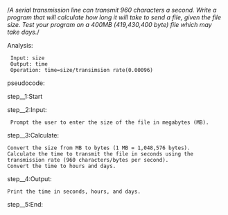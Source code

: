 /*A serial transmission line can transmit 960 characters a second. Write a program that will calculate how long it will take to send a file, given the file size. Test your program on a 400MB (419,430,400 byte) file which may take days.*/

Analysis:

     Input: size
     Output: time
     Operation: time=size/transimsion rate(0.00096)

pseudocode:


step__1:Start

step__2:Input:

     Prompt the user to enter the size of the file in megabytes (MB).

step__3:Calculate:

    Convert the size from MB to bytes (1 MB = 1,048,576 bytes).
    Calculate the time to transmit the file in seconds using the transmission rate (960 characters/bytes per second).
    Convert the time to hours and days.

step__4:Output:

    Print the time in seconds, hours, and days.

step__5:End:
